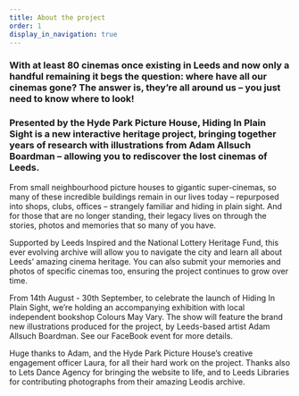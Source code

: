 ```yaml
---
title: About the project
order: 1
display_in_navigation: true
---
```

### With at least 80 cinemas once existing in Leeds and now only a handful remaining it begs the question: where have all our cinemas gone? The answer is, they’re all around us – you just need to know where to look!

### Presented by the Hyde Park Picture House, Hiding In Plain Sight is a new interactive heritage project, bringing together years of research with illustrations from Adam Allsuch Boardman – allowing you to rediscover the lost cinemas of Leeds.







From small neighbourhood picture houses to gigantic super-cinemas, so many of these incredible buildings remain in our lives today – repurposed into shops, clubs, offices – strangely familiar and hiding in plain sight. And for those that are no longer standing, their legacy lives on through the stories, photos and memories that so many of you have.

Supported by Leeds Inspired and the National Lottery Heritage Fund, this ever evolving archive will allow you to navigate the city and learn all about Leeds’ amazing cinema heritage. You can also submit your memories and photos of specific cinemas too, ensuring the project continues to grow over time.



From 14th August - 30th September, to celebrate the launch of Hiding In Plain Sight, we’re holding an accompanying exhibition with local independent bookshop Colours May Vary. The show will feature the brand new illustrations produced for the project, by Leeds-based artist Adam Allsuch Boardman. See our FaceBook event for more details.

Huge thanks to Adam, and the Hyde Park Picture House’s creative engagement officer Laura, for all their hard work on the project. Thanks also to Lets Dance Agency for bringing the website to life, and to Leeds Libraries for contributing photographs from their amazing Leodis archive.